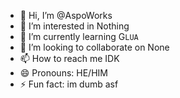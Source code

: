 - 👋 Hi, I’m @AspoWorks
- 👀 I’m interested in Nothing
- 🌱 I’m currently learning G`LUA`
- 💞️ I’m looking to collaborate on None
- 📫 How to reach me IDK
- 😄 Pronouns: HE/HIM
- ⚡ Fun fact: im dumb asf

<!---
AspoWorks/AspoWorks is a ✨ special ✨ repository because its `README.md` (this file) appears on your GitHub profile.
You can click the Preview link to take a look at your changes.
--->
